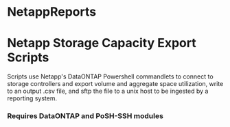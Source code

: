 # NetappReports

Netapp Storage Capacity Export Scripts
======================================

Scripts use Netapp's DataONTAP Powershell commandlets to connect to storage controllers and export volume and aggregate space utilization, write to an output .csv file, and sftp the file to a unix host to be ingested by a reporting system.

###  Requires DataONTAP and PoSH-SSH modules


